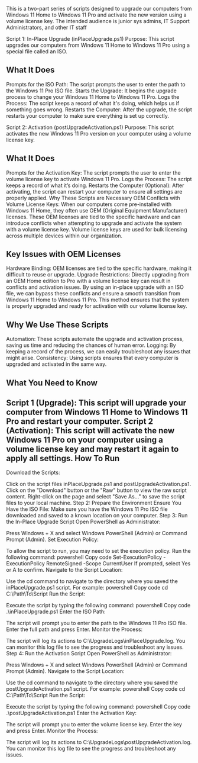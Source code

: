 This is a two-part series of scripts designed to upgrade our computers from Windows 11 Home to Windows 11 Pro and activate the new version using a volume license key.
The intended audience is junior sys admins, IT Support Administrators, and other IT staff

Script 1: In-Place Upgrade (inPlaceUpgrade.ps1) 
Purpose: This script upgrades our computers from Windows 11 Home to Windows 11 Pro using a special file called an ISO.

What It Does
-------------------------------------------------------------------------------------------------------------------------------------------------------------------------------------------------------------------------------------------------------------------------
Prompts for the ISO Path: The script prompts the user to enter the path to the Windows 11 Pro ISO file.
Starts the Upgrade: It begins the upgrade process to change your Windows 11 Home to Windows 11 Pro. 
Logs the Process: The script keeps a record of what it's doing, which helps us if something goes wrong. 
Restarts the Computer: After the upgrade, the script restarts your computer to make sure everything is set up correctly.

Script 2: Activation (postUpgradeActivation.ps1)
Purpose: This script activates the new Windows 11 Pro version on your computer using a volume license key.

What It Does
-------------------------------------------------------------------------------------------------------------------------------------------------------------------------------------------------------------------------------------------------------------------------
Prompts for the Activation Key: The script prompts the user to enter the volume license key to activate Windows 11 Pro. Logs the Process: The script keeps a record of what it’s doing.
Restarts the Computer (Optional): After activating, the script can restart your computer to ensure all settings are properly applied.
Why These Scripts are Necessary OEM Conflicts with Volume License Keys: When our computers come pre-installed with Windows 11 Home, they often use OEM (Original Equipment Manufacturer) licenses. 
These OEM licenses are tied to the specific hardware and can introduce conflicts when attempting to upgrade and activate the system with a volume license key. Volume license keys are used for bulk licensing across multiple devices within our organization.

Key Issues with OEM Licenses
-------------------------------------------------------------------------------------------------------------------------------------------------------------------------------------------------------------------------------------------------------------------------
Hardware Binding: OEM licenses are tied to the specific hardware, making it difficult to reuse or upgrade. Upgrade Restrictions: Directly upgrading from an OEM Home edition to Pro with a volume license key can result in conflicts and activation issues. 
By using an in-place upgrade with an ISO file, we can bypass these conflicts and ensure a smooth transition from Windows 11 Home to Windows 11 Pro. This method ensures that the system is properly upgraded and ready for activation with our volume license key.

Why We Use These Scripts 
-------------------------------------------------------------------------------------------------------------------------------------------------------------------------------------------------------------------------------------------------------------------------
Automation: These scripts automate the upgrade and activation process, saving us time and reducing the chances of human error.
Logging: By keeping a record of the process, we can easily troubleshoot any issues that might arise.
Consistency: Using scripts ensures that every computer is upgraded and activated in the same way.

What You Need to Know
-------------------------------------------------------------------------------------------------------------------------------------------------------------------------------------------------------------------------------------------------------------------------
 Script 1 (Upgrade): This script will upgrade your computer from Windows 11 Home to Windows 11 Pro and restart your computer.
 Script 2 (Activation): This script will activate the new Windows 11 Pro on your computer using a volume license key and may restart it again to apply all settings.
How To Run
-------------------------------------------------------------------------------------------------------------------------------------------------------------------------------------------------------------------------------------------------------------------------
Download the Scripts:

Click on the script files inPlaceUpgrade.ps1 and postUpgradeActivation.ps1.
Click on the "Download" button or the "Raw" button to view the raw script content.
Right-click on the page and select "Save As..." to save the script files to your local machine.
Step 2: Prepare the Environment
Ensure You Have the ISO File:
Make sure you have the Windows 11 Pro ISO file downloaded and saved to a known location on your computer.
Step 3: Run the In-Place Upgrade Script
Open PowerShell as Administrator:

Press Windows + X and select Windows PowerShell (Admin) or Command Prompt (Admin).
Set Execution Policy:

To allow the script to run, you may need to set the execution policy. Run the following command:
powershell
Copy code
Set-ExecutionPolicy -ExecutionPolicy RemoteSigned -Scope CurrentUser
If prompted, select Yes or A to confirm.
Navigate to the Script Location:

Use the cd command to navigate to the directory where you saved the inPlaceUpgrade.ps1 script. For example:
powershell
Copy code
cd C:\Path\To\Script
Run the Script:

Execute the script by typing the following command:
powershell
Copy code
.\inPlaceUpgrade.ps1
Enter the ISO Path:

The script will prompt you to enter the path to the Windows 11 Pro ISO file. Enter the full path and press Enter.
Monitor the Process:

The script will log its actions to C:\UpgradeLogs\inPlaceUpgrade.log. You can monitor this log file to see the progress and troubleshoot any issues.
Step 4: Run the Activation Script
Open PowerShell as Administrator:

Press Windows + X and select Windows PowerShell (Admin) or Command Prompt (Admin).
Navigate to the Script Location:

Use the cd command to navigate to the directory where you saved the postUpgradeActivation.ps1 script. For example:
powershell
Copy code
cd C:\Path\To\Script
Run the Script:

Execute the script by typing the following command:
powershell
Copy code
.\postUpgradeActivation.ps1
Enter the Activation Key:

The script will prompt you to enter the volume license key. Enter the key and press Enter.
Monitor the Process:

The script will log its actions to C:\UpgradeLogs\postUpgradeActivation.log. You can monitor this log file to see the progress and troubleshoot any issues.
